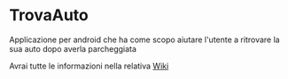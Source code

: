 # TrovaAuto
Applicazione per android che ha come scopo aiutare l'utente a ritrovare la sua auto dopo averla parcheggiata

Avrai tutte le informazioni nella relativa [Wiki](https://github.com/zuk95/TrovaAuto/wiki)

